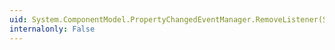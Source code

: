 ```yaml
---
uid: System.ComponentModel.PropertyChangedEventManager.RemoveListener(System.ComponentModel.INotifyPropertyChanged,System.Windows.IWeakEventListener,System.String)
internalonly: False
---
```


